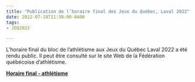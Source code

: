 ```yaml
---
title: "Publication de l’horaire final des Jeux du Québec, Laval 2022"
date: 2022-07-18T11:30:00-0400
tags:
- JDQ2022

---
```


L’horaire final du bloc de l’athlétisme aux Jeux du Québec Laval 2022 a été rendu public. 
Il peut être consulté sur le site Web de la Fédération québécoise d’athlétisme.

[**Horaire final - athlétisme**](https://www.athletisme-quebec.ca/medias/horaire-final-en-athletisme-jeux-du-quebec-laval-2022.pdf)
